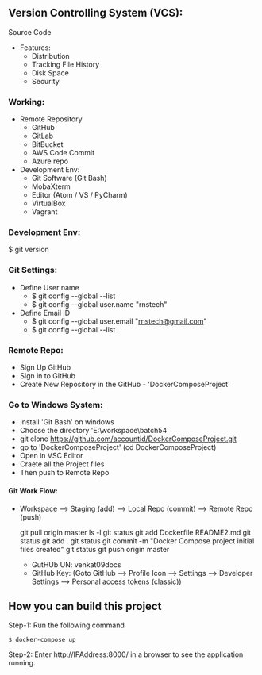 ## Version Controlling System (VCS):
Source Code
  - Features:
    - Distribution
    - Tracking File History
    - Disk Space
    - Security

### Working:
  - Remote Repository
      - GitHub
      - GitLab
      - BitBucket
      - AWS Code Commit
      - Azure repo
  - Development Env:
      - Git Software (Git Bash)
      - MobaXterm
      - Editor (Atom / VS / PyCharm)
      - VirtualBox
      - Vagrant

### Development Env:
  $ git version

### Git Settings:
  - Define User name
    - $ git config --global --list
    - $ git config --global user.name "rnstech"
  - Define Email ID
    - $ git config --global user.email "rnstech@gmail.com"
    - $ git config --global --list

### Remote Repo:
  - Sign Up GitHub
  - Sign in to GitHub
  - Create New Repository in the GitHub - 'DockerComposeProject'

### Go to Windows System:
  - Install 'Git Bash' on windows
  - Choose the directory 'E:\workspace\batch54'
  - git clone https://github.com/accountid/DockerComposeProject.git
  - go to 'DockerComposeProject' (cd DockerComposeProject)
  - Open in VSC Editor
  - Craete all the Project files
  - Then push to Remote Repo

#### Git Work Flow:
  - Workspace --> Staging (add) --> Local Repo (commit) --> Remote Repo (push)

    git pull origin master
    ls -l
    git status
    git add Dockerfile README2.md
    git status
    git add .
    git status
    git commit -m "Docker Compose project initial files created"
    git status
    git push origin master
      - GutHUb UN: venkat09docs
      - GitHub Key: 
        (Goto GitHub --> Profile Icon --> Settings --> Developer Settings --> Personal access tokens (classic))
        

## How you can build this project

Step-1: Run the following command

    $ docker-compose up

Step-2: Enter http://IPAddress:8000/ in a browser to see the application running.
